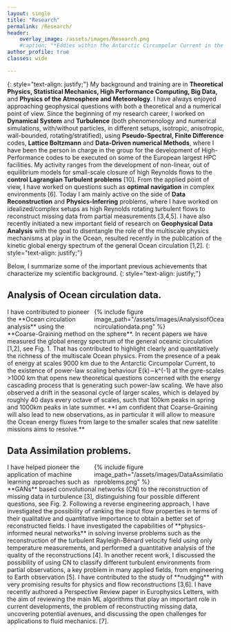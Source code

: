 ```yaml
---
layout: single
title: "Research"
permalink: /Research/
header:
    overlay_image: /assets/images/Research.png
    #caption: "*Eddies within the Antarctic Circumpolar Current in the [NeverWorld2](https://doi.org/10.5194/gmd-15-6567-2022) model.*"
author_profile: true
classes: wide

---
```

{: style="text-align: justify;"}
My background and training are in **Theoretical Physics, Statistical Mechanics, High Performance Computing, Big Data,** and **Physics of the Atmosphere and Meteorology**. I have always enjoyed approaching geophysical questions with both a theoretical and a numerical point of view. Since the beginning of my research career, I worked on **Dynamical System** and **Turbulence** (both phenomenology and numerical simulations, with/without particles, in different setups, isotropic, anisotropic, wall-bounded, rotating/stratified), using **Pseudo-Spectral, Finite Difference** codes, **Lattice Boltzmann** and **Data-Driven numerical Methods**, where I have been the person in charge in the group for the development of High-Performance codes to be executed on some of the European largest HPC facilities. My activity ranges from the development of non-linear, out of equilibrium models for small-scale closure of high Reynolds flows to the **control Lagrangian Turbulent problems** [10]. From the applied point of view, I have worked on questions such as **optimal navigation** in complex environments [6]. Today I am mainly active on the side of **Data Reconstruction** and **Physics-Inferring** problems, where I have worked on idealized/complex setups as high Reynolds rotating turbulent flows to reconstruct missing data from partial measurements [3,4,5]. I have also recently initiated a new important field of research on **Geophysical Data Analysis** with the goal to disentangle the role of the multiscale physics mechanisms at play in the Ocean, resulted recently in the publication of the kinetic global energy spectrum of the general Ocean circulation [1,2]. 
{: style="text-align: justify;"}

Below, I summarize some of the important previous achievements that characterize my scientific background.
{: style="text-align: justify;"}

## Analysis of Ocean circulation data.

<div style="width:60%;  padding-left: 10px; float:right">
    {% include figure image_path="/assets/images/AnalysisofOceancirculationdata.png" %}
</div>
I have contributed to pioneer the **Ocean circulation analysis** using the **Coarse-Graining method on the sphere**. In recent papers we have measured the global energy spectrum of the general oceanic circulation [1,2], see Fig. 1. That has contributed to highlight clearly and quantitatively the richness of the multiscale Ocean physics. From the presence of a peak of energy at scales 9000 km due to the Antarctic Circumpolar Current, to the existence of power-law scaling behaviour E(k)∼k^(-1) at the gyre-scales >1000 km that opens new theoretical questions concerned with the energy cascading process that is generating such power-law scaling. We have also observed a drift in the seasonal cycle of larger scales, which is delayed by roughly 40 days every octave of scales, such that 100km peaks in spring and 1000km peaks in late summer. **I am confident that Coarse-Graining will also lead to new observations, as in particular it will allow to measure the Ocean energy fluxes from large to the smaller scales that new satellite missions aims to resolve.**


## Data Assimilation problems. 

<div style="width:60%;  padding-left: 10px; float:right">
    {% include figure image_path="/assets/images/DataAssimilationproblems.png" %}
</div>
I have helped pioneer the application of machine learning approaches such as **GANs** based convolutional networks (CN) to the reconstruction of missing data in turbulence [3], distinguishing four possible different questions, see Fig. 2. Following a reverse engineering approach, I have investigated the possibility of ranking the input flow properties in terms of their qualitative and quantitative importance to obtain a better set of reconstructed fields. I have investigated the capabilities of **physics-informed neural networks** in solving inverse problems such as the reconstruction of the turbulent Rayleigh-Bénard velocity field using only temperature measurements, and performed a quantitative analysis of the quality of the reconstructions [4]. In another recent work, I discussed the possibility of using CN to classify different turbulent environments from partial observations, a key problem in many applied fields, from engineering to Earth observation [5]. I have contributed to the study of **nudging** with very promising results for physics and flow reconstructions [3,6]. I have recently authored a Perspective Review paper in Europhysics Letters, with the aim of reviewing the main ML algorithms that play an important role in current developments, the problem of reconstructing missing data, uncovering potential avenues, and discussing the open challenges for applications to fluid mechanics. [7]. 


